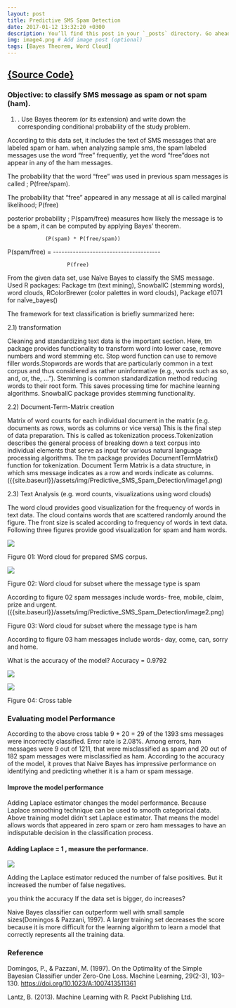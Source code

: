 ```yaml
---
layout: post
title: Predictive SMS Spam Detection
date: 2017-01-12 13:32:20 +0300
description: You’ll find this post in your `_posts` directory. Go ahead and edit it and re-build the site to see your changes. # Add post description (optional)
img: image4.png # Add image post (optional)
tags: [Bayes Theorem, Word Cloud]
---
```


## [{Source Code}](https://github.com/AIroot/Predictive-SMS-Spam-Detection/blob/master/NB_SMS_Spam.R)
### Objective:  to classify SMS message as spam or not spam (ham).

01) . Use Bayes theorem (or its extension) and write down the corresponding conditional probability of the study problem.

According to this data set, it includes the text of SMS messages that are labeled spam or ham. when analyzing sample sms, the spam labeled messages use the word “free” frequently, yet the word “free”does not appear in any of the ham messages.

The probability that the word “free” was used in previous spam messages is called ; 
P(free/spam).

The probability that “free” appeared in any message at all is called marginal likelihood; 
P(free)

posterior probability ; P(spam/free)  measures how likely the message is to be a spam, it can be computed  by applying Bayes’ theorem. 

                (P(spam) * P(free/spam))
P(spam/free) = --------------------------------------
                       
                       P(free)


From the given data set, use Naïve Bayes to classify the SMS message.
Used R packages: 
Package tm (text mining), SnowballC (stemming words), word clouds, RColorBrewer (color palettes in word clouds), Package e1071 for naïve_bayes()

The framework for text classification is briefly summarized here:

2.1) transformation


Cleaning and standardizing text data is  the important section. Here, tm package provides functionality to transform word into lower case, remove numbers and word stemming etc. Stop word function can use to remove filler words.Stopwords are words that are particularly common in a text corpus and thus considered as rather uninformative (e.g., words such as so, and, or, the, …”).  Stemming is common standardization method reducing words to their root form. This saves processing time for machine learning algorithms. SnowballC package provides stemming functionality. 


2.2) Document-Term-Matrix creation

Matrix of word counts for each individual document in the matrix (e.g. documents as rows, words as columns or vice versa)
This is the  final step of data preparation. This is called as tokenization process.Tokenization describes the general process of breaking down a text corpus into individual elements that serve as input for various natural language processing algorithms. The tm package provides DocumentTermMatrix() function for tokenization. Document Term Matrix is a data structure, in which sms message indicates as a row and words indicate as columns.({{site.baseurl}}/assets/img/Predictive_SMS_Spam_Detection/image1.png)

2.3) Text Analysis (e.g. word counts, visualizations using word clouds)

The word cloud provides good visualization for the frequency of words in text data. The cloud contains words that are scattered randomly around the figure. The front size  is scaled according to frequency of words in text data. Following three figures provide good visualization for spam and ham words.  

![]({{site.baseurl}}/assets/img/Predictive_SMS_Spam_Detection/image5.png)

Figure 01: Word cloud for prepared SMS corpus.

![]({{site.baseurl}}/assets/img/Predictive_SMS_Spam_Detection/image4.png)

Figure 02: Word cloud for subset where the message type is spam

According to figure 02 spam messages include words- free, mobile, claim, prize and urgent. ({{site.baseurl}}/assets/img/Predictive_SMS_Spam_Detection/image2.png)


Figure 03: Word cloud for subset where the message type is ham

According to figure 03 ham messages include words- day, come, can, sorry and home. 


What is the accuracy of the model? Accuracy = 0.9792

![]({{site.baseurl}}/assets/img/Predictive_SMS_Spam_Detection/image6.png)


![]({{site.baseurl}}/assets/img/Predictive_SMS_Spam_Detection/image3.png)


Figure 04: Cross table 


### Evaluating model Performance

According to the above cross table 9 + 20 = 29 of the 1393 sms messages were incorrectly classified. Error rate is 2.08%. Among errors,  ham messages were 9 out of 1211,  that were misclassified as spam and 20 out of 182 spam messages were misclassified as ham. According to  the accuracy of the model, it  proves that Naive Bayes has impressive performance on identifying and predicting whether it is a ham or spam message.

#### Improve the model performance

Adding Laplace estimator changes the model performance. Because Laplace smoothing technique can  be used to smooth categorical data. Above training model didn’t set Laplace estimator. That means the model allows words that appeared in zero spam or zero ham messages to have an indisputable decision in the classification process. 

#### Adding Laplace = 1 , measure the performance. 
 
 ![]({{site.baseurl}}/assets/img/Predictive_SMS_Spam_Detection/image7.png)

Adding the Laplace estimator reduced the number of false positives. But it increased the number of false negatives. 

you think the accuracy If the data set is bigger, do increases? 
 
Naive Bayes classifier can outperform well with small sample sizes(Domingos & Pazzani, 1997). A larger training set decreases the score because it is more difficult for the learning algorithm to learn a model that correctly represents all the training data. 

 
### Reference

Domingos, P., & Pazzani, M. (1997). On the Optimality of the Simple Bayesian Classifier under Zero-One Loss. Machine Learning, 29(2-3), 103–130. https://doi.org/10.1023/A:1007413511361

Lantz, B. (2013). Machine Learning with R. Packt Publishing Ltd.

